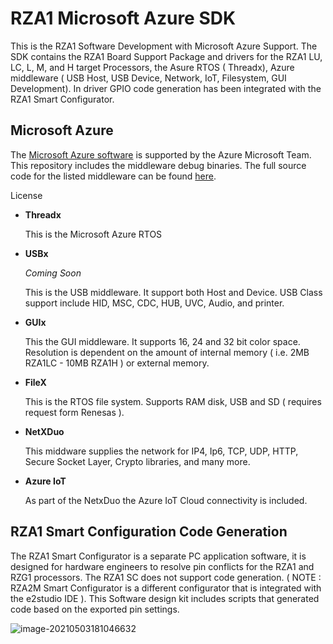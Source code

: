 # RZA1 Microsoft Azure SDK

This is the RZA1 Software Development with Microsoft Azure Support. The SDK contains the RZA1 Board Support Package and drivers for the RZA1 LU, LC, L, M, and H target Processors, the Asure RTOS ( Threadx), Azure middleware ( USB Host, USB Device, Network, IoT, Filesystem, GUI Development). In driver GPIO code generation has been integrated with the RZA1 Smart Configurator.



## Microsoft Azure

The [Microsoft Azure software](https://azure.microsoft.com/en-us/free/search/?&ef_id=EAIaIQobChMIo6et7eiu8AIVAh-tBh2tygWBEAAYAiAAEgIHcPD_BwE:G:s&OCID=AID2100131_SEM_EAIaIQobChMIo6et7eiu8AIVAh-tBh2tygWBEAAYAiAAEgIHcPD_BwE:G:s&gclid=EAIaIQobChMIo6et7eiu8AIVAh-tBh2tygWBEAAYAiAAEgIHcPD_BwE) is supported by the Azure Microsoft Team.  This repository includes the middleware debug binaries. The full source code for the listed middleware can be found [here](https://github.com/azure-rtos/samples).

License

- **Threadx** 

  This is the Microsoft Azure RTOS

- **USBx**

  *Coming Soon*

  This is the USB middleware. It support both Host and Device. USB Class support include HID, MSC, CDC,   HUB, UVC, Audio, and printer.

- **GUIx**

  This the GUI middleware. It supports 16, 24 and 32 bit color space. Resolution is dependent on the amount of internal memory ( i.e. 2MB RZA1LC - 10MB RZA1H ) or external memory. 

- **FileX**

  This is the RTOS file system. Supports RAM disk, USB and SD ( requires request form Renesas ).

- **NetXDuo**

  This middware supplies the network for IP4, Ip6, TCP, UDP, HTTP, Secure Socket Layer, Crypto libraries, and many more.

- **Azure IoT**

  As part of the NetxDuo the Azure IoT Cloud connectivity is included. 



## RZA1 Smart Configuration Code Generation

The RZA1 Smart Configurator is a separate PC application software, it is designed for hardware engineers to resolve pin conflicts for the RZA1 and RZG1 processors. The RZA1 SC does not support code generation. ( NOTE : RZA2M Smart Configurator is a different configurator that is integrated with the e2studio IDE ). This Software design kit includes scripts that generated code based on the exported pin settings. 

![image-20210503181046632](C:\workspace\RZA1\Azure\rza1_gcc_azure_bsp\README.assets\image-20210503181046632.png)